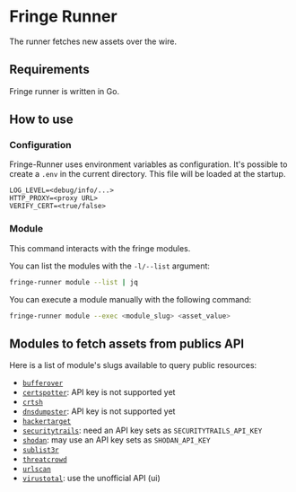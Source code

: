 Fringe Runner
=============

The runner fetches new assets over the wire.

## Requirements

Fringe runner is written in Go.


## How to use

### Configuration

Fringe-Runner uses environment variables as configuration. It's possible to
create a `.env` in the current directory. This file will be loaded at the startup.

```
LOG_LEVEL=<debug/info/...>
HTTP_PROXY=<proxy URL>
VERIFY_CERT=<true/false>
```


### Module

This command interacts with the fringe modules.

You can list the modules with the `-l/--list` argument:

```bash
fringe-runner module --list | jq
```

You can execute a module manually with the following command:

```bash
fringe-runner module --exec <module_slug> <asset_value>
```


## Modules to fetch assets from publics API

Here is a list of module's slugs available to query public resources:

- [`bufferover`](https://dns.bufferover.run/)
- [`certspotter`](https://sslmate.com/certspotter/): API key is not supported yet
- [`crtsh`](crt.sh/)
- [`dnsdumpster`](https://dnsdumpster.com/): API key is not supported yet
- [`hackertarget`](https://hackertarget.com/)
- [`securitytrails`](https://securitytrails.com/): need an API key sets as `SECURITYTRAILS_API_KEY`
- [`shodan`](https://www.shodan.io/): may use an API key sets as `SHODAN_API_KEY`
- [`sublist3r`](https://github.com/aboul3la/Sublist3r)
- [`threatcrowd`](https://www.threatcrowd.org/)
- [`urlscan`](https://urlscan.io/)
- [`virustotal`](https://www.virustotal.com/): use the unofficial API (ui)
